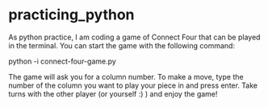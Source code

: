 # practicing_python
As python practice, I am coding a game of Connect Four that can be played in the terminal.
You can start the game with the following command:

python -i connect-four-game.py

The game will ask you for a column number. To make a move, type the number of the column you want to play your piece in and press enter. Take turns with the other player (or yourself :) ) and enjoy the game!

